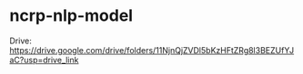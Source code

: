 # ncrp-nlp-model

Drive: https://drive.google.com/drive/folders/11NjnQjZVDl5bKzHFtZRg8l3BEZUfYJaC?usp=drive_link
